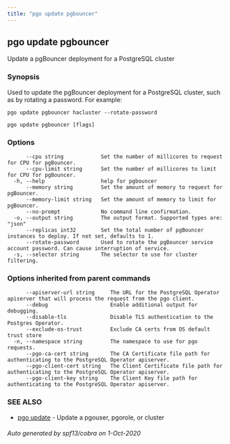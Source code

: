 ```yaml
---
title: "pgo update pgbouncer"
---
```

## pgo update pgbouncer

Update a pgBouncer deployment for a PostgreSQL cluster

### Synopsis

Used to update the pgBouncer deployment for a PostgreSQL cluster, such
	as by rotating a password. For example:

	pgo update pgbouncer hacluster --rotate-password
	

```
pgo update pgbouncer [flags]
```

### Options

```
      --cpu string            Set the number of millicores to request for CPU for pgBouncer.
      --cpu-limit string      Set the number of millicores to limit for CPU for pgBouncer.
  -h, --help                  help for pgbouncer
      --memory string         Set the amount of memory to request for pgBouncer.
      --memory-limit string   Set the amount of memory to limit for pgBouncer.
      --no-prompt             No command line confirmation.
  -o, --output string         The output format. Supported types are: "json"
      --replicas int32        Set the total number of pgBouncer instances to deploy. If not set, defaults to 1.
      --rotate-password       Used to rotate the pgBouncer service account password. Can cause interruption of service.
  -s, --selector string       The selector to use for cluster filtering.
```

### Options inherited from parent commands

```
      --apiserver-url string     The URL for the PostgreSQL Operator apiserver that will process the request from the pgo client.
      --debug                    Enable additional output for debugging.
      --disable-tls              Disable TLS authentication to the Postgres Operator.
      --exclude-os-trust         Exclude CA certs from OS default trust store
  -n, --namespace string         The namespace to use for pgo requests.
      --pgo-ca-cert string       The CA Certificate file path for authenticating to the PostgreSQL Operator apiserver.
      --pgo-client-cert string   The Client Certificate file path for authenticating to the PostgreSQL Operator apiserver.
      --pgo-client-key string    The Client Key file path for authenticating to the PostgreSQL Operator apiserver.
```

### SEE ALSO

* [pgo update](/pgo-client/reference/pgo_update/)	 - Update a pgouser, pgorole, or cluster

###### Auto generated by spf13/cobra on 1-Oct-2020
